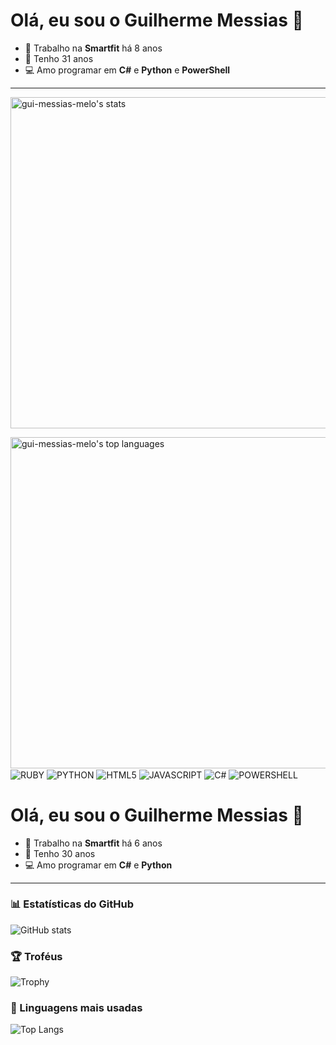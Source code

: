 # Olá, eu sou o Guilherme Messias 👋

- 🔭 Trabalho na **Smartfit** há 8 anos  
- 🎂 Tenho 31 anos  
- 💻 Amo programar em **C#** e **Python** e **PowerShell**

---

<img width="530em" src="https://github-readme-stats.vercel.app/api?username=gui-messias-melo&show_icons=true&theme=onedark" alt="gui-messias-melo's stats"/>

<p>
    <img width="530em" src="https://github-readme-stats.vercel.app/api/top-langs/?username=gui-messias-melo&layout=compact" alt="gui-messias-melo's top languages"/>
    <br> 
    <img align="center" alt="RUBY" src="https://img.shields.io/badge/Ruby-CC342D?style=for-the-badge&logo=ruby&logoColor=white">
    <img align="center" alt="PYTHON" src="https://img.shields.io/badge/Python-3776AB?style=for-the-badge&logo=python&logoColor=white">
    <img align="center" alt="HTML5" src="https://img.shields.io/badge/HTML5-E34F26?style=for-the-badge&logo=html5&logoColor=white">
    <img align="center" alt="JAVASCRIPT" src="https://img.shields.io/badge/JavaScript-323330?style=for-the-badge&logo=javascript&logoColor=F7DF1E">
    <img align="center" alt="C#" src="https://img.shields.io/badge/C%23-239120?style=for-the-badge&logo=c-sharp&logoColor=white">
    <img align="center" alt="POWERSHELL" src="https://img.shields.io/badge/PowerShell-5391FE?style=for-the-badge&logo=powershell&logoColor=white">
    <img>
</p>




# Olá, eu sou o Guilherme Messias 👋

- 🔭 Trabalho na **Smartfit** há 6 anos  
- 🎂 Tenho 30 anos  
- 💻 Amo programar em **C#** e **Python**

---

### 📊 Estatísticas do GitHub
![GitHub stats](https://github-readme-stats.vercel.app/api?username=g-messias&show_icons=true&theme=radical)

### 🏆 Troféus
![Trophy](https://github-profile-trophy.vercel.app/?username=g-messias&theme=onedark)

### 🚀 Linguagens mais usadas
![Top Langs](https://github-readme-stats.vercel.app/api/top-langs/?username=g-messias&layout=compact&theme=radical)
